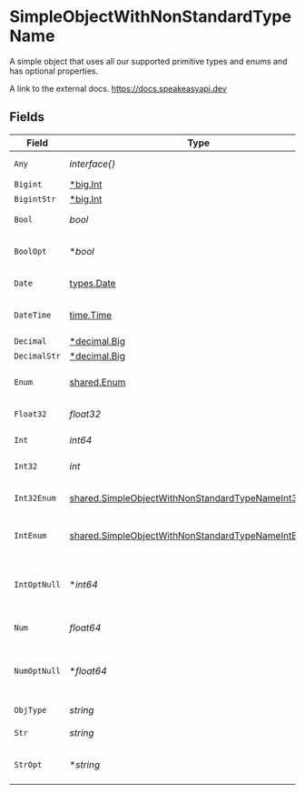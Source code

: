 # SimpleObjectWithNonStandardTypeName

A simple object that uses all our supported primitive types and enums and has optional properties.

A link to the external docs.
<https://docs.speakeasyapi.dev>


## Fields

| Field                                                                                                                             | Type                                                                                                                              | Required                                                                                                                          | Description                                                                                                                       | Example                                                                                                                           |
| --------------------------------------------------------------------------------------------------------------------------------- | --------------------------------------------------------------------------------------------------------------------------------- | --------------------------------------------------------------------------------------------------------------------------------- | --------------------------------------------------------------------------------------------------------------------------------- | --------------------------------------------------------------------------------------------------------------------------------- |
| `Any`                                                                                                                             | *interface{}*                                                                                                                     | :heavy_check_mark:                                                                                                                | An any property.                                                                                                                  | any                                                                                                                               |
| `Bigint`                                                                                                                          | [*big.Int](https://pkg.go.dev/math/big#Int)                                                                                       | :heavy_minus_sign:                                                                                                                | N/A                                                                                                                               | 8821239038968084                                                                                                                  |
| `BigintStr`                                                                                                                       | [*big.Int](https://pkg.go.dev/math/big#Int)                                                                                       | :heavy_minus_sign:                                                                                                                | N/A                                                                                                                               | 9223372036854775808                                                                                                               |
| `Bool`                                                                                                                            | *bool*                                                                                                                            | :heavy_check_mark:                                                                                                                | A boolean property.                                                                                                               | true                                                                                                                              |
| `BoolOpt`                                                                                                                         | **bool*                                                                                                                           | :heavy_minus_sign:                                                                                                                | An optional boolean property.                                                                                                     | true                                                                                                                              |
| `Date`                                                                                                                            | [types.Date](../../../types/date.md)                                                                                              | :heavy_check_mark:                                                                                                                | A date property.                                                                                                                  | 2020-01-01                                                                                                                        |
| `DateTime`                                                                                                                        | [time.Time](https://pkg.go.dev/time#Time)                                                                                         | :heavy_check_mark:                                                                                                                | A date-time property.                                                                                                             | 2020-01-01T00:00:00.000001Z                                                                                                       |
| `Decimal`                                                                                                                         | [*decimal.Big](https://pkg.go.dev/github.com/ericlagergren/decimal#Big)                                                           | :heavy_minus_sign:                                                                                                                | N/A                                                                                                                               | 3.141592653589793                                                                                                                 |
| `DecimalStr`                                                                                                                      | [*decimal.Big](https://pkg.go.dev/github.com/ericlagergren/decimal#Big)                                                           | :heavy_minus_sign:                                                                                                                | N/A                                                                                                                               | 3.14159265358979344719667586                                                                                                      |
| `Enum`                                                                                                                            | [shared.Enum](../../../pkg/models/shared/enum.md)                                                                                 | :heavy_check_mark:                                                                                                                | A string based enum                                                                                                               | one                                                                                                                               |
| `Float32`                                                                                                                         | *float32*                                                                                                                         | :heavy_check_mark:                                                                                                                | A float32 property.                                                                                                               | 1.1                                                                                                                               |
| `Int`                                                                                                                             | *int64*                                                                                                                           | :heavy_check_mark:                                                                                                                | An integer property.                                                                                                              | 1                                                                                                                                 |
| `Int32`                                                                                                                           | *int*                                                                                                                             | :heavy_check_mark:                                                                                                                | An int32 property.                                                                                                                | 1                                                                                                                                 |
| `Int32Enum`                                                                                                                       | [shared.SimpleObjectWithNonStandardTypeNameInt32Enum](../../../pkg/models/shared/simpleobjectwithnonstandardtypenameint32enum.md) | :heavy_check_mark:                                                                                                                | An int32 enum property.                                                                                                           | 55                                                                                                                                |
| `IntEnum`                                                                                                                         | [shared.SimpleObjectWithNonStandardTypeNameIntEnum](../../../pkg/models/shared/simpleobjectwithnonstandardtypenameintenum.md)     | :heavy_check_mark:                                                                                                                | An integer enum property.                                                                                                         | 2                                                                                                                                 |
| `IntOptNull`                                                                                                                      | **int64*                                                                                                                          | :heavy_minus_sign:                                                                                                                | An optional integer property will be null for tests.                                                                              |                                                                                                                                   |
| `Num`                                                                                                                             | *float64*                                                                                                                         | :heavy_check_mark:                                                                                                                | A number property.                                                                                                                | 1.1                                                                                                                               |
| `NumOptNull`                                                                                                                      | **float64*                                                                                                                        | :heavy_minus_sign:                                                                                                                | An optional number property will be null for tests.                                                                               |                                                                                                                                   |
| `ObjType`                                                                                                                         | *string*                                                                                                                          | :heavy_check_mark:                                                                                                                | N/A                                                                                                                               |                                                                                                                                   |
| `Str`                                                                                                                             | *string*                                                                                                                          | :heavy_check_mark:                                                                                                                | A string property.                                                                                                                | test                                                                                                                              |
| `StrOpt`                                                                                                                          | **string*                                                                                                                         | :heavy_minus_sign:                                                                                                                | An optional string property.                                                                                                      | testOptional                                                                                                                      |